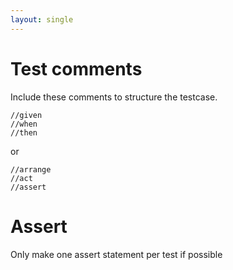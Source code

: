 ```yaml
---
layout: single
---
```


# Test comments
Include these comments to structure the testcase. 
```
//given 
//when
//then
```

or

```
//arrange 
//act
//assert
```

# Assert
Only make one assert statement per test if possible